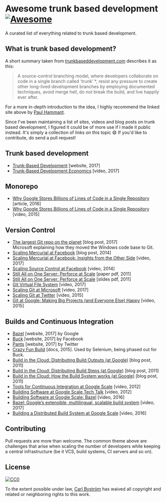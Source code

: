 # Awesome trunk based development [![Awesome](https://cdn.rawgit.com/sindresorhus/awesome/d7305f38d29fed78fa85652e3a63e154dd8e8829/media/badge.svg)](https://github.com/sindresorhus/awesome)
A curated list of everything related to trunk based development.


## What is trunk based development?

A short summary taken from [trunkbaseddevelopment.com](https://trunkbaseddevelopment.com) describes it as this:

> A source-control branching model, where developers collaborate on code in a single branch called ‘trunk’ *, resist any pressure to create other long-lived development branches by employing documented techniques, avoid merge hell, do not break the build, and live happily ever after.

For a more in-depth introduction to the idea, I highly recommend the linked site above by [Paul Hammant](https://paulhammant.com/).

Since I've been maintaining a list of sites, videos and blog posts on trunk based development, I figured it could be of more use if I made it public instead. It's simply a collection of links on this topic :smile: If you'd like to contribute, do send a pull request!

## Trunk based development

 * [Trunk-Based Development](https://trunkbaseddevelopment.com/) [website, 2017]
 * [Trunk-Based Development Economics](https://www.youtube.com/watch?v=meB_SWzZm8M) [video, 2017]

## Monorepo

 * [Why Google Stores Billions of Lines of Code in a Single Repository](https://cacm.acm.org/magazines/2016/7/204032-why-google-stores-billions-of-lines-of-code-in-a-single-repository/fulltext) [article, 2016]
 * [Why Google Stores Billions of Lines of Code in a Single Repository](https://www.youtube.com/watch?v=W71BTkUbdqE) [video, 2015]

## Version Control

 * [The largest Git repo on the planet](https://blogs.msdn.microsoft.com/bharry/2017/05/24/the-largest-git-repo-on-the-planet/) [blog post, 2017]<br> Microsoft explaining how they moved the Windows code base to Git.
 * [Scaling Mercurial at Facebook](https://code.facebook.com/posts/218678814984400/scaling-mercurial-at-facebook/) [blog post, 2014]
 * [Scaling Mercurial at Facebook: Insights from the Other Side](https://www.youtube.com/watch?v=gOVD-DrUpwQ) [video, 2017]
 * [Scaling Source Control at Facebook](https://www.youtube.com/watch?v=Dlguc63cRXg) [video, 2014]
 * [Still All on One Server: Perforce at Scale](https://static.googleusercontent.com/media/research.google.com/en//pubs/archive/39983.pdf) [paper pdf, 2011]
 * [Still All on One Server: Perforce at Scale](http://info.perforce.com/rs/perforce/images/stillallononeserver.pdf) [slides pdf, 2011]
 * [Git Virtual File System](https://atscaleconference.com/videos/git-virtual-file-system/) [video, 2017]
 * [Scaling Git at Microsoft](https://www.youtube.com/watch?v=g_MPGU_m01s) [video, 2017]
 * [Scaling Git at Twitter](https://www.youtube.com/watch?v=bjh4DHuOf4E) [video, 2015]
 * [Git at Google: Making Big Projects (and Everyone Else) Happy](https://www.youtube.com/watch?v=cY34mr71ky8) [video, 2015]

## Builds and Continuous Integration

 * [Bazel](https://bazel.build/) [website, 2017] by Google
 * [Buck](https://buckbuild.com/) [website, 2017] by Facebook
 * [Pants](http://www.pantsbuild.org/) [website, 2017] by Twitter
 * [Crazy Fun Build](https://github.com/SeleniumHQ/selenium/wiki/Crazy-Fun-Build) [docs, 2015]. Used by Selenium, being phased out for Buck.
 * [Build in the Cloud: Distributing Build Outputs (at Google)](http://google-engtools.blogspot.se/2011/10/build-in-cloud-distributing-build.html) [blog post, 2011]
 * [Build in the Cloud: Distributing Build Steps (at Google)](http://google-engtools.blogspot.se/2011/09/build-in-cloud-distributing-build-steps.html) [blog post, 2011]
 * [Build in the Cloud: How the Build System works (at Google)](http://google-engtools.blogspot.se/2011/08/build-in-cloud-how-build-system-works.html) [blog post, 2011]
 * [Tools for Continuous Integration at Google Scale](https://www.youtube.com/watch?v=KH2_sB1A6lA) [video, 2012]
 * [Building Software at Google Scale Tech Talk](https://www.youtube.com/watch?v=2qv3fcXW1mg) [video, 2012]
 * [Building Software at Google Scale: Bazel](https://www.youtube.com/watch?v=6GCDfoAOKIY) [video, 2016]
 * [Bazel: Google’s extensible, multilingual, scalable build system](https://atscaleconference.com/videos/bazel-googles-extensible-multilingual-scalable-build-system/) [video, 2017]
 * [Building a Distributed Build System at Google Scale](https://www.youtube.com/watch?v=y0IutoPKTNE) [video, 2016]


## Contributing

Pull requests are more than welcome. The common theme above are challenges that arise when scaling the number of developers while keeping a central infrastructure (be it VCS, build systems, CI servers and so on).

## License

[![CC0](http://mirrors.creativecommons.org/presskit/buttons/88x31/svg/cc-zero.svg)](https://creativecommons.org/publicdomain/zero/1.0/)

To the extent possible under law, [Carl Byström](http://cgbystrom.com) has waived all copyright and related or neighboring rights to this work.
